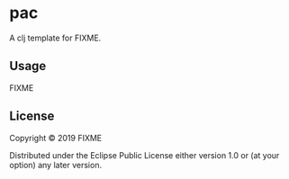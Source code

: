 # pac

A clj template for FIXME.

## Usage

FIXME

## License

Copyright © 2019 FIXME

Distributed under the Eclipse Public License either version 1.0 or (at
your option) any later version.
